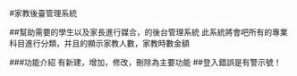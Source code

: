 #家教後臺管理系統

##幫助需要的學生以及家長進行媒合，的後台管理系統
此系統將會吧所有的專業科目進行分類，并且的顯示家教人數，家教時數金額

###功能介紹
有新建，增加，修改，刪除為主要功能
##登入錯誤是有警示號！
